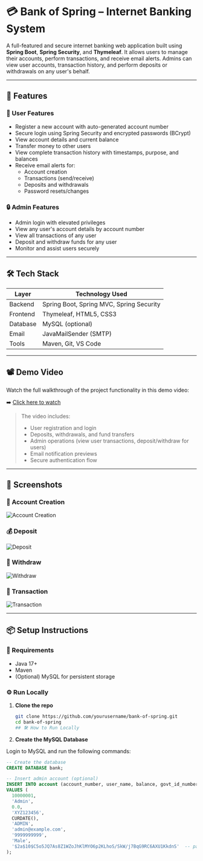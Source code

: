 # 💳 Bank of Spring – Internet Banking System

A full-featured and secure internet banking web application built using **Spring Boot**, **Spring Security**, and **Thymeleaf**. It allows users to manage their accounts, perform transactions, and receive email alerts. Admins can view user accounts, transaction history, and perform deposits or withdrawals on any user's behalf.

---

## 🚀 Features

### 👤 User Features
- Register a new account with auto-generated account number
- Secure login using Spring Security and encrypted passwords (BCrypt)
- View account details and current balance
- Transfer money to other users
- View complete transaction history with timestamps, purpose, and balances
- Receive email alerts for:
  - Account creation
  - Transactions (send/receive)
  - Deposits and withdrawals
  - Password resets/changes

### 🔒 Admin Features
- Admin login with elevated privileges
- View any user's account details by account number
- View all transactions of any user
- Deposit and withdraw funds for any user
- Monitor and assist users securely

---

## 🛠 Tech Stack

| Layer        | Technology Used                  |
|--------------|----------------------------------|
| Backend      | Spring Boot, Spring MVC, Spring Security |
| Frontend     | Thymeleaf, HTML5, CSS3           |
| Database     |  MySQL (optional)|
| Email        | JavaMailSender (SMTP)            |
| Tools        | Maven, Git, VS Code   |

---
## 📽 Demo Video

Watch the full walkthrough of the project functionality in this demo video:

➡️ [Click here to watch](https://drive.google.com/file/d/1WpQKyP6ptzLfOCa0q1Y86MqQtsrLSTOb/view?usp=drive_link)

> The video includes:
> - User registration and login
> - Deposits, withdrawals, and fund transfers
> - Admin operations (view user transactions, deposit/withdraw for users)
> - Email notification previews
> - Secure authentication flow
---
## 📸 Screenshots

### 🧾 Account Creation
![Account Creation](https://drive.google.com/uc?export=view&id=1vdqDWgTKzRmCsTnuOvfRNVGRpQmS7IFY)

### 💰 Deposit
![Deposit](https://drive.google.com/uc?export=view&id=16qRbm5MpfoPlOwiGKeQtGjeyx2hXytJQ)

### 💸 Withdraw
![Withdraw](https://drive.google.com/uc?export=view&id=1kdHD7lhDQPfgnbzCVy50NAeZwkCYh75e)

### 🔁 Transaction 
![Transaction](https://drive.google.com/uc?export=view&id=1dgjE9gV2mkjWBQHzVWxtF1fRoGY1UM4K)


---

## 📦 Setup Instructions

### 🔧 Requirements
- Java 17+
- Maven
- (Optional) MySQL for persistent storage

### ⚙️ Run Locally

1. **Clone the repo**
   ```bash
   git clone https://github.com/yourusername/bank-of-spring.git
   cd bank-of-spring
   ## 🛠️ How to Run Locally
 2. **Create the MySQL Database**

Login to MySQL and run the following commands:

```sql
-- Create the database
CREATE DATABASE bank;

-- Insert admin account (optional)
INSERT INTO account (account_number, user_name, balance, govt_id_number, opened_on, role, email, mobile_number, gender, password)
VALUES (
  10000001, 
  'Admin', 
  0.0, 
  'XYZ123456', 
  CURDATE(), 
  'ADMIN', 
  'admin@example.com', 
  '9999999999', 
  'Male', 
  '$2a$10$C5o5JQ7As8Z1WZoJhKlMYO6p2KLhoS/SkW/j7BqG9RC6AXU1KkdnS'  -- password: admin123(example password)
);

